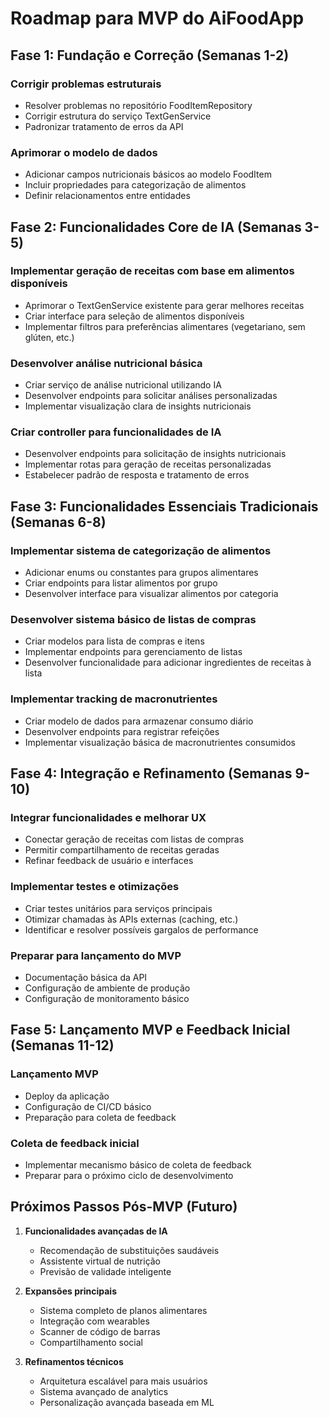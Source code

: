 # Roadmap para MVP do AiFoodApp

## Fase 1: Fundação e Correção (Semanas 1-2)

### Corrigir problemas estruturais
- Resolver problemas no repositório FoodItemRepository
- Corrigir estrutura do serviço TextGenService
- Padronizar tratamento de erros da API

### Aprimorar o modelo de dados
- Adicionar campos nutricionais básicos ao modelo FoodItem
- Incluir propriedades para categorização de alimentos
- Definir relacionamentos entre entidades

## Fase 2: Funcionalidades Core de IA (Semanas 3-5)

### Implementar geração de receitas com base em alimentos disponíveis
- Aprimorar o TextGenService existente para gerar melhores receitas
- Criar interface para seleção de alimentos disponíveis
- Implementar filtros para preferências alimentares (vegetariano, sem glúten, etc.)

### Desenvolver análise nutricional básica
- Criar serviço de análise nutricional utilizando IA
- Desenvolver endpoints para solicitar análises personalizadas
- Implementar visualização clara de insights nutricionais

### Criar controller para funcionalidades de IA
- Desenvolver endpoints para solicitação de insights nutricionais
- Implementar rotas para geração de receitas personalizadas
- Estabelecer padrão de resposta e tratamento de erros

## Fase 3: Funcionalidades Essenciais Tradicionais (Semanas 6-8)

### Implementar sistema de categorização de alimentos
- Adicionar enums ou constantes para grupos alimentares
- Criar endpoints para listar alimentos por grupo
- Desenvolver interface para visualizar alimentos por categoria

### Desenvolver sistema básico de listas de compras
- Criar modelos para lista de compras e itens
- Implementar endpoints para gerenciamento de listas
- Desenvolver funcionalidade para adicionar ingredientes de receitas à lista

### Implementar tracking de macronutrientes
- Criar modelo de dados para armazenar consumo diário
- Desenvolver endpoints para registrar refeições
- Implementar visualização básica de macronutrientes consumidos

## Fase 4: Integração e Refinamento (Semanas 9-10)

### Integrar funcionalidades e melhorar UX
- Conectar geração de receitas com listas de compras
- Permitir compartilhamento de receitas geradas
- Refinar feedback de usuário e interfaces

### Implementar testes e otimizações
- Criar testes unitários para serviços principais
- Otimizar chamadas às APIs externas (caching, etc.)
- Identificar e resolver possíveis gargalos de performance

### Preparar para lançamento do MVP
- Documentação básica da API
- Configuração de ambiente de produção
- Configuração de monitoramento básico

## Fase 5: Lançamento MVP e Feedback Inicial (Semanas 11-12)

### Lançamento MVP
- Deploy da aplicação
- Configuração de CI/CD básico
- Preparação para coleta de feedback

### Coleta de feedback inicial
- Implementar mecanismo básico de coleta de feedback
- Preparar para o próximo ciclo de desenvolvimento

## Próximos Passos Pós-MVP (Futuro)

1. **Funcionalidades avançadas de IA**
   - Recomendação de substituições saudáveis
   - Assistente virtual de nutrição
   - Previsão de validade inteligente

2. **Expansões principais**
   - Sistema completo de planos alimentares
   - Integração com wearables
   - Scanner de código de barras
   - Compartilhamento social

3. **Refinamentos técnicos**
   - Arquitetura escalável para mais usuários
   - Sistema avançado de analytics
   - Personalização avançada baseada em ML